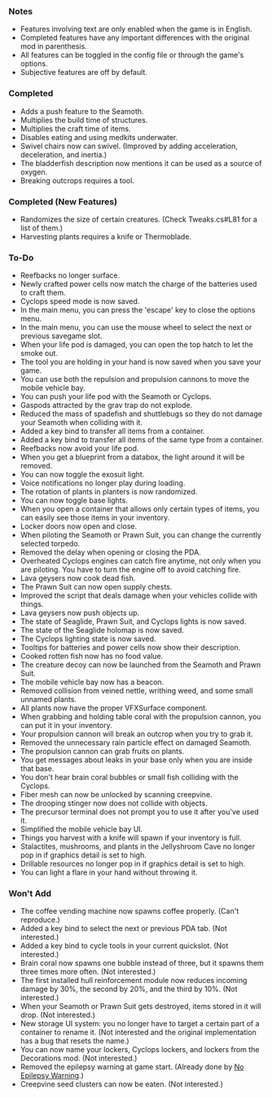 ### Notes
- Features involving text are only enabled when the game is in English.
- Completed features have any important differences with the original mod in parenthesis.
- All features can be toggled in the config file or through the game's options.
- Subjective features are off by default.

### Completed
- Adds a push feature to the Seamoth.
- Multiplies the build time of structures.
- Multiplies the craft time of items.
- Disables eating and using medkits underwater.
- Swivel chairs now can swivel. (Improved by adding acceleration, deceleration, and inertia.)
- The bladderfish description now mentions it can be used as a source of oxygen.
- Breaking outcrops requires a tool.

### Completed (New Features)
- Randomizes the size of certain creatures. (Check Tweaks.cs#L81 for a list of them.)
- Harvesting plants requires a knife or Thermoblade.

### To-Do
- Reefbacks no longer surface.
- Newly crafted power cells now match the charge of the batteries used to craft them.
- Cyclops speed mode is now saved.
- In the main menu, you can press the 'escape' key to close the options menu.
- In the main menu, you can use the mouse wheel to select the next or previous savegame slot.
- When your life pod is damaged, you can open the top hatch to let the smoke out.
- The tool you are holding in your hand is now saved when you save your game.
- You can use both the repulsion and propulsion cannons to move the mobile vehicle bay.
- You can push your life pod with the Seamoth or Cyclops.
- Gaspods attracted by the grav trap do not explode.
- Reduced the mass of spadefish and shuttlebugs so they do not damage your Seamoth when colliding with it.
- Added a key bind to transfer all items from a container.
- Added a key bind to transfer all items of the same type from a container.
- Reefbacks now avoid your life pod.
- When you get a blueprint from a databox, the light around it will be removed.
- You can now toggle the exosuit light.
- Voice notifications no longer play during loading.
- The rotation of plants in planters is now randomized.
- You can now toggle base lights.
- When you open a container that allows only certain types of items, you can easily see those items in your inventory.
- Locker doors now open and close.
- When piloting the Seamoth or Prawn Suit, you can change the currently selected torpedo.
- Removed the delay when opening or closing the PDA.
- Overheated Cyclops engines can catch fire anytime, not only when you are piloting. You have to turn the engine off to avoid catching fire.
- Lava geysers now cook dead fish.
- The Prawn Suit can now open supply chests.
- Improved the script that deals damage when your vehicles collide with things.
- Lava geysers now push objects up.
- The state of Seaglide, Prawn Suit, and Cyclops lights is now saved.
- The state of the Seaglide holomap is now saved.
- The Cyclops lighting state is now saved.
- Tooltips for batteries and power cells now show their description.
- Cooked rotten fish now has no food value.
- The creature decoy can now be launched from the Seamoth and Prawn Suit.
- The mobile vehicle bay now has a beacon.
- Removed collision from veined nettle, writhing weed, and some small unnamed plants.
- All plants now have the proper VFXSurface component.
- When grabbing and holding table coral with the propulsion cannon, you can put it in your inventory.
- Your propulsion cannon will break an outcrop when you try to grab it.
- Removed the unnecessary rain particle effect on damaged Seamoth.
- The propulsion cannon can grab fruits on plants.
- You get messages about leaks in your base only when you are inside that base.
- You don't hear brain coral bubbles or small fish colliding with the Cyclops.
- Fiber mesh can now be unlocked by scanning creepvine.
- The drooping stinger now does not collide with objects.
- The precursor terminal does not prompt you to use it after you've used it.
- Simplified the mobile vehicle bay UI.
- Things you harvest with a knife will spawn if your inventory is full.
- Stalactites, mushrooms, and plants in the Jellyshroom Cave no longer pop in if graphics detail is set to high.
- Drillable resources no longer pop in if graphics detail is set to high.
- You can light a flare in your hand without throwing it.

### Won't Add
- The coffee vending machine now spawns coffee properly. (Can't reproduce.)
- Added a key bind to select the next or previous PDA tab. (Not interested.)
- Added a key bind to cycle tools in your current quickslot. (Not interested.)
- Brain coral now spawns one bubble instead of three, but it spawns them three times more often. (Not interested.)
- The first installed hull reinforcement module now reduces incoming damage by 30%, the second by 20%, and the third by 10%. (Not interested.)
- When your Seamoth or Prawn Suit gets destroyed, items stored in it will drop. (Not interested.)
- New storage UI system: you no longer have to target a certain part of a container to rename it. (Not interested and the original implementation has a bug that resets the name.)
- You can now name your lockers, Cyclops lockers, and lockers from the Decorations mod. (Not interested.)
- Removed the epilepsy warning at game start. (Already done by [No Epilepsy Warning](https://www.nexusmods.com/subnautica/mods/1435?tab=files).)
- Creepvine seed clusters can now be eaten. (Not interested.)